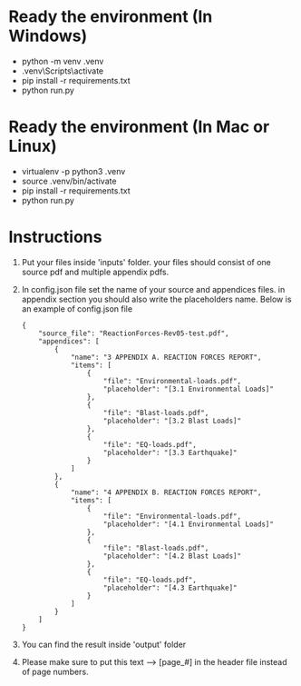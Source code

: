 # Ready the environment (In Windows)
- python -m venv .venv
- .venv\Scripts\activate
- pip install -r requirements.txt
- python run.py

# Ready the environment (In Mac or Linux)
- virtualenv -p python3 .venv
- source .venv/bin/activate
- pip install -r requirements.txt
- python run.py

# Instructions
1. Put your files inside 'inputs' folder. your files should consist of one source pdf and multiple appendix pdfs.

2. In config.json file set the name of your source and appendices files. in appendix section you should also write the placeholders name. Below is an example of config.json file

    ```
    {
        "source_file": "ReactionForces-Rev05-test.pdf",
        "appendices": [
            {
                "name": "3 APPENDIX A. REACTION FORCES REPORT",
                "items": [
                    {
                        "file": "Environmental-loads.pdf",
                        "placeholder": "[3.1 Environmental Loads]"
                    },
                    {
                        "file": "Blast-loads.pdf",
                        "placeholder": "[3.2 Blast Loads]"
                    },
                    {
                        "file": "EQ-loads.pdf",
                        "placeholder": "[3.3 Earthquake]"
                    }
                ]
            },
            {
                "name": "4 APPENDIX B. REACTION FORCES REPORT",
                "items": [
                    {
                        "file": "Environmental-loads.pdf",
                        "placeholder": "[4.1 Environmental Loads]"
                    },
                    {
                        "file": "Blast-loads.pdf",
                        "placeholder": "[4.2 Blast Loads]"
                    },
                    {
                        "file": "EQ-loads.pdf",
                        "placeholder": "[4.3 Earthquake]"
                    }
                ]
            }
        ]
    }
    ```

3. You can find the result inside 'output' folder

4. Please make sure to put this text --> [page_#] in the header file instead of page numbers.